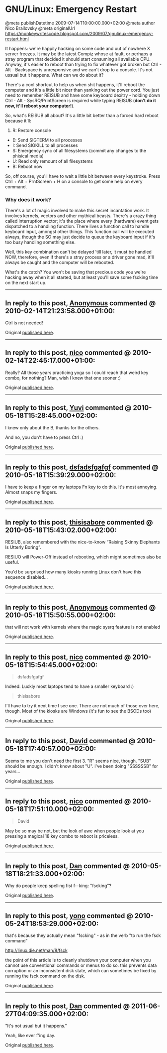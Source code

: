 # GNU/Linux: Emergency Restart

@meta publishDatetime 2009-07-14T10:00:00.000+02:00
@meta author Nico Brailovsky
@meta originalUrl https://monkeywritescode.blogspot.com/2009/07/gnulinux-emergency-restart.html

It happens: we're happily hacking on some code and out of nowhere X server freezes. It may be the latest Compiz whose at fault, or perhaps a stray program that decided it should start consuming all available CPU. Anyway, it's easier to reboot than trying to fix whatever got broken but Ctrl - Alt - Backspace is unresponsive and we can't drop to a console. It's not ussual but it happens. What can we do about it?

There's a cool shortcut to help us when shit happens, it'll reboot the computer and it's a little bit nicer than yanking out the power cord. You just need to remember REISUB and have some keyboard dexitry - holding down Ctrl - Alt - SysRQ/PrintScreen is required while typing REISUB (**don't do it now, it'll reboot your computer!**).

So, what's REISUB all about? It's a little bit better than a forced hard reboot because it'll:

1. R: Restore console
 - E: Send SIGTERM to all processes
 - I: Send SIGKILL to all processes
 - S: Emergency sync of all filesystems (commit any changes to the phisical media)
 - U: Read only remount of all filesystems
 - B: Reboot now

So, off course, you'll have to wait a little bit between every keystroke. Press Ctrl + Alt + PrntScreen + H on a console to get some help on every command.

### Why does it work?

There's a lot of magic involved to make this secret incantation work. It involves kernels, vectors and other mythical beasts. There's a crazy thing called interruption vector; it's the place where every (hardware) event gets dispatched to a handling function. There lives a function call to handle keyboard input, amongst other things. This function call will be executed always, though the SO may just decide to queue the keyboard input if it's too busy handling something else.

Well, this key combination can't be delayed 'till later, it must be handled NOW, therefore, even if there's a stray process or a driver gone mad, it'll always be caught and the computer will be rebooted.

What's the catch? You won't be saving that precious code you we're hacking away when it all started, but at least you'll save some fscking time on the next start up.


---
## In reply to this post, [Anonymous]() commented @ 2010-02-14T21:23:58.000+01:00:

Ctrl is not needed!

Original [published here](md_blog/2009/0714_GNULinuxEmergencyRestart.md).

---
## In reply to this post, [nico](md_blog/youfoundadeadlink.md) commented @ 2010-02-14T22:45:17.000+01:00:

Really? All those years practicing yoga so I could reach that weird key combo, for nothing? Man, wish I knew that one sooner :)

Original [published here](md_blog/2009/0714_GNULinuxEmergencyRestart.md).

---
## In reply to this post, [Yuvi](md_blog/youfoundadeadlink.md) commented @ 2010-05-18T15:28:45.000+02:00:

I knew only about the B, thanks for the others.

And no, you don't have to press Ctrl :)

Original [published here](md_blog/2009/0714_GNULinuxEmergencyRestart.md).

---
## In reply to this post, [dsfadsfgafgf](md_blog/youfoundadeadlink.md) commented @ 2010-05-18T15:39:29.000+02:00:

I have to keep a finger on my laptops Fn key to do this. It's most annoying. Almost snaps my fingers.

Original [published here](md_blog/2009/0714_GNULinuxEmergencyRestart.md).

---
## In reply to this post, [thisisabore](md_blog/youfoundadeadlink.md) commented @ 2010-05-18T15:43:02.000+02:00:

RESIUB, also remembered with the nice-to-know “Raising Skinny Elephants Is Utterly Boring”.

RESIUO will Power-Off instead of rebooting, which might sometimes also be useful.

You'd be surprised how many kiosks running Linux don't have this sequence disabled…

Original [published here](md_blog/2009/0714_GNULinuxEmergencyRestart.md).

---
## In reply to this post, [Anonymous]() commented @ 2010-05-18T15:50:55.000+02:00:

that will not work with kernels where the magic sysrq feature is not enabled

Original [published here](md_blog/2009/0714_GNULinuxEmergencyRestart.md).

---
## In reply to this post, [nico](md_blog/youfoundadeadlink.md) commented @ 2010-05-18T15:54:45.000+02:00:

> dsfadsfgafgf

Indeed. Luckly most laptops tend to have a smaller keyboard :)

> thisisabore

I'll have to try it next time I see one. There are not much of those over here, though. Most of the kiosks are Windows (it's fun to see the BSODs too)

Original [published here](md_blog/2009/0714_GNULinuxEmergencyRestart.md).

---
## In reply to this post, [David]() commented @ 2010-05-18T17:40:57.000+02:00:

Seems to me you don't need the first 3. "R" seems nice, though.
"SUB" should be enough. I didn't know about "U". I've been doing "SSSSSSB" for years...

Original [published here](md_blog/2009/0714_GNULinuxEmergencyRestart.md).

---
## In reply to this post, [nico](md_blog/youfoundadeadlink.md) commented @ 2010-05-18T17:51:10.000+02:00:

> David

May be so may be not, but the look of awe when people look at you pressing a magical 18 key combo to reboot is priceless.

Original [published here](md_blog/2009/0714_GNULinuxEmergencyRestart.md).

---
## In reply to this post, [Dan]() commented @ 2010-05-18T18:21:33.000+02:00:

Why do people keep spelling fist f--king: "fscking"?

Original [published here](md_blog/2009/0714_GNULinuxEmergencyRestart.md).

---
## In reply to this post, [yono]() commented @ 2010-05-24T18:53:29.000+02:00:

that's because they actually mean "fscking" - as in the verb "to run the fsck command"

http://linux.die.net/man/8/fsck

the point of this article is to cleanly shutdown your computer when you cannot use conventional commands or menus to do so. this prevents data corruption or an inconsistent disk state, which can sometimes be fixed by running the fsck command on the disk.

Original [published here](md_blog/2009/0714_GNULinuxEmergencyRestart.md).

---
## In reply to this post, [Dan]() commented @ 2011-06-27T04:09:35.000+02:00:

"It's not usual but it happens."

Yeah, like ever f'ing day.

Original [published here](md_blog/2009/0714_GNULinuxEmergencyRestart.md).

